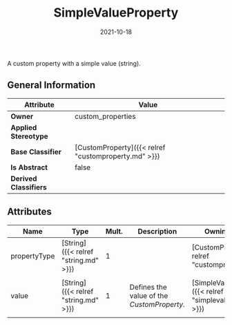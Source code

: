 ﻿---
title: SimpleValueProperty
toc: false
type: specs
date: "2021-10-18"
draft: false
specification: VEC
version: 1.2.1
documentType: "Recommendation"
elementType: Class
classes:
  - SimpleValueProperty
menu_name: vec-1.2.1
---
<p>A custom property with a simple value (string). </p>

## General Information

| Attribute               | Value |
|-------------------------|-------|
| **Owner**               | custom_properties |
| **Applied Stereotype**  |   |
| **Base Classifier**     | [CustomProperty]({{< relref "customproperty.md" >}})<br/>  |
| **Is Abstract**         | false |
| **Derived Classifiers** |   |

## Attributes
|  Name  |  Type  |  Mult.  |  Description  |  Owning Classifier  |
|--------|--------|---------|---------------|--------------|
|propertyType | [String]({{< relref "string.md" >}}) | 1 |  | [CustomProperty]({{< relref "customproperty.md" >}}) |
|value | [String]({{< relref "string.md" >}}) | 1 | <p> Defines the value of the <i>CustomProperty.</i>      </p> | [SimpleValueProperty]({{< relref "simplevalueproperty.md" >}}) |

